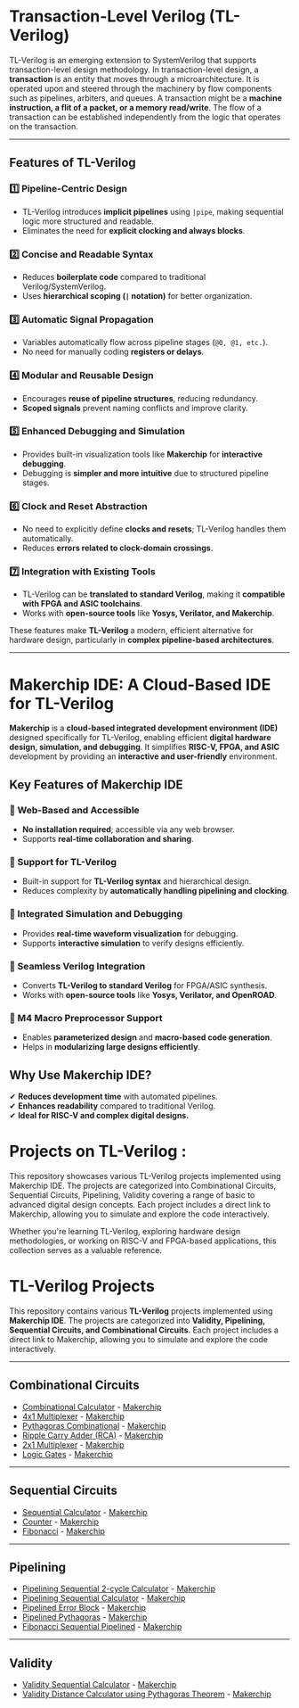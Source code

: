 # **Transaction-Level Verilog (TL-Verilog)**
TL-Verilog is an emerging extension to SystemVerilog that supports transaction-level design methodology. In transaction-level design, a **transaction** is an entity that moves through a microarchitecture. It is operated upon and steered through the machinery by flow components such as pipelines, arbiters, and queues. A transaction might be a **machine instruction, a flit of a packet, or a memory read/write**. The flow of a transaction can be established independently from the logic that operates on the transaction.  

---

## **Features of TL-Verilog**
### 1️⃣ Pipeline-Centric Design
- TL-Verilog introduces **implicit pipelines** using `|pipe`, making sequential logic more structured and readable.
- Eliminates the need for **explicit clocking and always blocks**.

### 2️⃣ Concise and Readable Syntax
- Reduces **boilerplate code** compared to traditional Verilog/SystemVerilog.
- Uses **hierarchical scoping (`|` notation)** for better organization.

### 3️⃣ Automatic Signal Propagation
- Variables automatically flow across pipeline stages (`@0, @1, etc.`).
- No need for manually coding **registers or delays**.

### 4️⃣ Modular and Reusable Design
- Encourages **reuse of pipeline structures**, reducing redundancy.
- **Scoped signals** prevent naming conflicts and improve clarity.

### 5️⃣ Enhanced Debugging and Simulation
- Provides built-in visualization tools like **Makerchip** for **interactive debugging**.
- Debugging is **simpler and more intuitive** due to structured pipeline stages.

### 6️⃣ Clock and Reset Abstraction
- No need to explicitly define **clocks and resets**; TL-Verilog handles them automatically.
- Reduces **errors related to clock-domain crossings**.

### 7️⃣ Integration with Existing Tools
- TL-Verilog can be **translated to standard Verilog**, making it **compatible with FPGA and ASIC toolchains**.
- Works with **open-source tools** like **Yosys, Verilator, and Makerchip**.

These features make **TL-Verilog** a modern, efficient alternative for hardware design, particularly in **complex pipeline-based architectures**.

---

# **Makerchip IDE: A Cloud-Based IDE for TL-Verilog**
**Makerchip** is a **cloud-based integrated development environment (IDE)** designed specifically for TL-Verilog, enabling efficient **digital hardware design, simulation, and debugging**. It simplifies **RISC-V, FPGA, and ASIC** development by providing an **interactive and user-friendly** environment.

## **Key Features of Makerchip IDE**
### 🔹 Web-Based and Accessible
- **No installation required**; accessible via any web browser.
- Supports **real-time collaboration and sharing**.

### 🔹 Support for TL-Verilog
- Built-in support for **TL-Verilog syntax** and hierarchical design.
- Reduces complexity by **automatically handling pipelining and clocking**.

### 🔹 Integrated Simulation and Debugging
- Provides **real-time waveform visualization** for debugging.
- Supports **interactive simulation** to verify designs efficiently.

### 🔹 Seamless Verilog Integration
- Converts **TL-Verilog to standard Verilog** for FPGA/ASIC synthesis.
- Works with **open-source tools** like **Yosys, Verilator, and OpenROAD**.

### 🔹 M4 Macro Preprocessor Support
- Enables **parameterized design** and **macro-based code generation**.
- Helps in **modularizing large designs efficiently**.

## **Why Use Makerchip IDE?**
✔ **Reduces development time** with automated pipelines.  
✔ **Enhances readability** compared to traditional Verilog.  
✔ **Ideal for RISC-V and complex digital designs.**  


# **Projects on TL-Verilog :**

This repository showcases various TL-Verilog projects implemented using Makerchip IDE. The projects are categorized into Combinational Circuits, Sequential Circuits, Pipelining, Validity covering a range of basic to advanced digital design concepts. Each project includes a direct link to Makerchip, allowing you to simulate and explore the code interactively.

Whether you're learning TL-Verilog, exploring hardware design methodologies, or working on RISC-V and FPGA-based applications, this collection serves as a valuable reference.


# **TL-Verilog Projects**

This repository contains various **TL-Verilog** projects implemented using **Makerchip IDE**. The projects are categorized into **Validity, Pipelining, Sequential Circuits, and Combinational Circuits**.
 Each project includes a direct link to Makerchip, allowing you to simulate and explore the code interactively.

---


## **Combinational Circuits**
- [Combinational Calculator](path/to/Combinational_Calculator.tlv) - [Makerchip](https://makerchip.com/sandbox/0rkfAhy2Z/098hkYY)  
- [4x1 Multiplexer](path/to/Mux_4x1.tlv) - [Makerchip](https://makerchip.com/sandbox/0rkfAhy2Z/08qh6wO)  
- [Pythagoras Combinational](path/to/Pythagoras_Combinational.tlv) - [Makerchip](https://makerchip.com/sandbox/0rkfAhy2Z/076hAWz)  
- [Ripple Carry Adder (RCA)](path/to/RCA.tlv) - [Makerchip](https://makerchip.com/sandbox/073fmhN5r/0Nxh0Vm)  
- [2x1 Multiplexer](path/to/Mux_2x1.tlv) - [Makerchip](https://makerchip.com/sandbox/073fmhN5r/0Mjhqxm)  
- [Logic Gates](path/to/Logic_Gates.tlv) - [Makerchip](https://makerchip.com/sandbox/0lYfohqE9/03lhpRr)  

---

## **Sequential Circuits**
- [Sequential Calculator](path/to/Sequential_Calculator.tlv) - [Makerchip](https://makerchip.com/sandbox/0rkfAhy2Z/0k5hOq4)  
- [Counter](path/to/Counter.tlv) - [Makerchip](https://makerchip.com/sandbox/0rkfAhy2Z/0g5hAYw)  
- [Fibonacci](path/to/Fibonacci.tlv) - [Makerchip](https://makerchip.com/sandbox/0rkfAhy2Z/00ghGrm)  

---

## **Pipelining**
- [Pipelining Sequential 2-cycle Calculator](path/to/Pipelining_Sequential_2cycle_Calculator.tlv) - [Makerchip](https://makerchip.com/sandbox/0rkfAhy2Z/0qjh874)  
- [Pipelining Sequential Calculator](path/to/Pipelining_Sequential_Calculator.tlv) - [Makerchip](https://makerchip.com/sandbox/0rkfAhy2Z/0oYhrKJ)  
- [Pipelined Error Block](path/to/Pipelined_Error_Block.tlv) - [Makerchip](https://makerchip.com/sandbox/0rkfAhy2Z/0nZh76n)  
- [Pipelined Pythagoras](path/to/Pipelined_Pythagoras.tlv) - [Makerchip](https://makerchip.com/sandbox/0rkfAhy2Z/0lOh2z6)  
- [Fibonacci Sequential Pipelined](path/to/Fibonacci_Sequential_Pipelined.tlv) - [Makerchip](https://makerchip.com/sandbox/0rkfAhy2Z/0mwhjR8)  

---

## **Validity**
- [Validity Sequential Calculator](path/to/Validity_Sequential_Calculator.tlv) - [Makerchip](https://makerchip.com/sandbox/073fmhNyx/0AnhN18)  
- [Validity Distance Calculator using Pythagoras Theorem](path/to/Validity_Distance_Calculator.tlv) - [Makerchip](https://makerchip.com/sandbox/073fmhNyx/0vgh7yK)  




